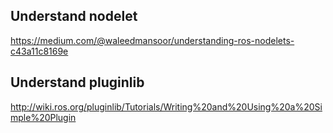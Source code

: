 Understand nodelet
-------------------
https://medium.com/@waleedmansoor/understanding-ros-nodelets-c43a11c8169e

Understand pluginlib
-------------------
http://wiki.ros.org/pluginlib/Tutorials/Writing%20and%20Using%20a%20Simple%20Plugin